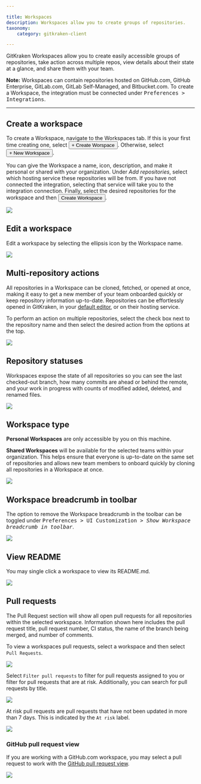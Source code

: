 ```yaml
---

title: Workspaces
description: Workspaces allow you to create groups of repositories.
taxonomy:
    category: gitkraken-client

---
```


GitKraken Workspaces allow you to create easily accessible groups of repositories, take action across multiple repos, view details about their state at a glance, and share them with your team.

<div class='callout callout--warning'>
    <p>
        <strong>Note:</strong>
            Workspaces can contain repositories hosted on GitHub.com, GitHub Enterprise, GitLab.com, GitLab Self-Managed, and Bitbucket.com. To create a Workspace, the integration must be connected under <kbd>Preferences > Integrations</kbd>.
    </p>
</div>

***

## Create a workspace

To create a Workspace, navigate to the Workspaces tab. If this is your first time creating one, select <button class="button button--success button--ui button--nolink">+ Create Worspace</button>. Otherwise, select <button class="button button--success button--ui button--nolink">+ New Workspace</button>.

You can give the Workspace a name, icon, description, and make it personal or shared with your organization. Under _Add repositories_, select which hosting service these repositories will be from. If you have not connected the integration, selecting that service will take you to the integration connection. Finally, select the desired repositories for the workspace and then <button class="button button--success button--ui button--nolink">Create Workspace</button>.

<img src="/wp-content/uploads/repositories/workspaces/create-workspace.gif" class="img-bordered img-responsive center">

## Edit a workspace

Edit a workspace by selecting the ellipsis <i class="fas fa-ellipsis-v"></i> icon by the Workspace name.

<img src="/wp-content/uploads/repositories/workspaces/edit-a-workspace.png" srcset="/wp-content/uploads/repositories/workspaces/edit-a-workspace@2x.png" class="img-bordered img-responsive center">

## Multi-repository actions

All repositories in a Workspace can be cloned, fetched, or opened at once, making it easy to get a new member of your team onboarded quickly or keep repository information up-to-date. Repositories can be effortlessly opened in GitKraken, in your <a href="/start-here/preferences/#external-editor">default editor</a>, or on their hosting service.

To perform an action on multiple repositories, select the check box next to the repository name and then select the desired action from the options at the top.

<img src="/wp-content/uploads/repositories/workspaces/multi-action.png" srcset="/wp-content/uploads/repositories/workspaces/multi-action@2x.png" class="img-bordered img-responsive center">

## Repository statuses

Workspaces expose the state of all repositories so you can see the last checked-out branch, how many commits are ahead or behind the remote, and your work in progress with counts of modified added, deleted, and renamed files.

<img src="/wp-content/uploads/repositories/workspaces/repos-status.png" srcset="/wp-content/uploads/repositories/workspaces/repos-status@2x.png" class="img-bordered img-responsive center">

## Workspace type

**Personal Workspaces** are only accessible by you on this machine.

**Shared Workspaces** will be available for the selected teams within your organization. This helps ensure that everyone is up-to-date on the same set of repositories and allows new team members to onboard quickly by cloning all repositories in a Workspace at once.

<img src="/wp-content/uploads/repositories/workspaces/workspace-type.png" srcset="/wp-content/uploads/repositories/workspaces/workspace-type@2x.png" class="img-bordered img-responsive center">

## Workspace breadcrumb in toolbar

The option to remove the Workspace breadcrumb in the toolbar can be toggled under <kbd> Preferences > UI Customization > _Show Workspace breadcrumb in toolbar_</kbd>.

<img src="/wp-content/uploads/repositories/workspaces/breadcrumb-setting.png" srcset="/wp-content/uploads/repositories/workspaces/breadcrumb-setting@2x.png" class="img-bordered img-responsive center">

## View README

You may single click a workspace to view its README.md.

<img src="/wp-content/uploads/repositories/workspaces/readme.png" srcset="/wp-content/uploads/repositories/workspaces/readme@2x.png" class="img-bordered img-responsive center">

## Pull requests

The Pull Request section will show all open pull requests for all repositories within the selected workspace. Information shown here includes the pull request title, pull request number, CI status, the name of the branch being merged, and number of comments.

To view a workspaces pull requests, select a workspace and then select `Pull Requests`.

<img src="/wp-content/uploads/repositories/workspaces/pull-requests.png" srcset="/wp-content/uploads/repositories/workspaces/pull-requests@2x.png" class="img-bordered img-responsive center">

Select `Filter pull requests` to filter for pull requests assigned to you or filter for pull requests that are at risk. Additionally, you can search for pull requests by title.

<img src="/wp-content/uploads/repositories/workspaces/filter-and-search.png" srcset="/wp-content/uploads/repositories/workspaces/filter-and-search@2x.png" class="img-bordered img-responsive center">

At risk pull requests are pull requests that have not been updated in more than 7 days. This is indicated by the `At risk` label.

<img src="/wp-content/uploads/repositories/workspaces/at-risk.png" srcset="/wp-content/uploads/repositories/workspaces/at-risk@2x.png" class="img-bordered img-responsive center">

### GitHub pull request view

If you are working with a GitHub.com workspace, you may select a pull request to work with the <a href="/working-with-repositories/pull-requests/#github-pull-request-view">GitHub pull request view</a>.

<img src="/wp-content/uploads/repositories/workspaces/github-pull-request.png" srcset="/wp-content/uploads/repositories/workspaces/github-pull-request@2x.png" class="img-bordered img-responsive center">